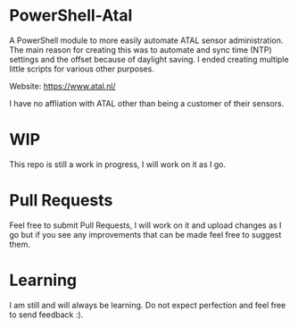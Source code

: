 # PowerShell-Atal
A PowerShell module to more easily automate ATAL sensor administration. The main reason for creating this was to automate and sync time (NTP) settings and the offset because of daylight saving. I ended creating multiple little scripts for various other purposes. 

Website: https://www.atal.nl/

I have no affliation with ATAL other than being a customer of their sensors.

# WIP
This repo is still a work in progress, I will work on it as I go. 

# Pull Requests
Feel free to submit Pull Requests, I will work on it and upload changes as I go but if you see any improvements that can be made feel free to suggest them.

# Learning
I am still and will always be learning. Do not expect perfection and feel free to send feedback :). 
